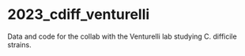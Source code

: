 # 2023_cdiff_venturelli
Data and code for the collab with the Venturelli lab studying C. difficile strains.
